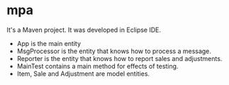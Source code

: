 # mpa

It's a Maven project. It was developed in Eclipse IDE.

 - App is the main entity
 - MsgProcessor is the entity that knows how to process a message.
 - Reporter is the entity that knows how to report sales and adjustments.
 - MainTest contains a main method for effects of testing.
 - Item, Sale and Adjustment are model entities.
